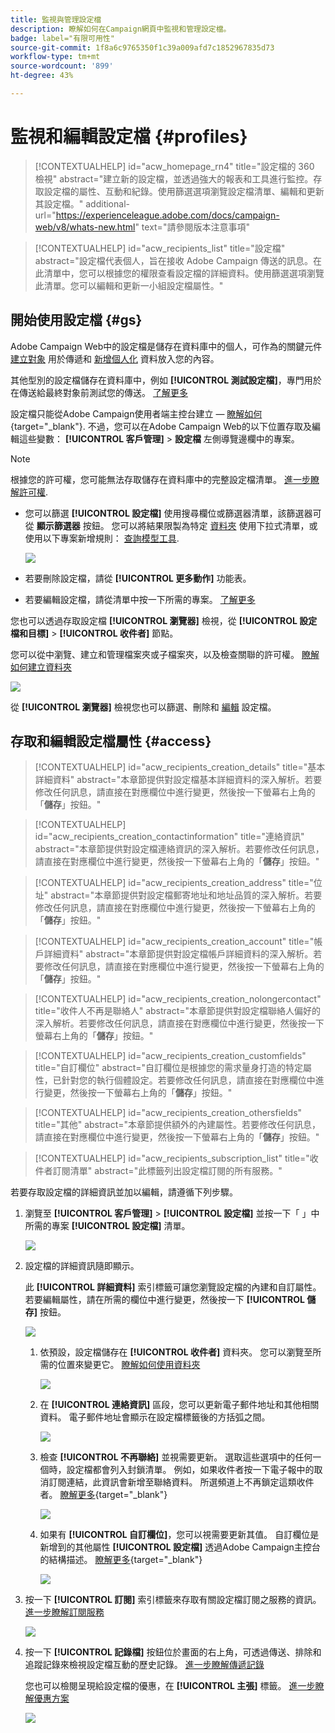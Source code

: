 ```yaml
---
title: 監視與管理設定檔
description: 瞭解如何在Campaign網頁中監視和管理設定檔。
badge: label="有限可用性"
source-git-commit: 1f8a6c9765350f1c39a009afd7c1852967835d73
workflow-type: tm+mt
source-wordcount: '899'
ht-degree: 43%

---
```


# 監視和編輯設定檔 {#profiles}

>[!CONTEXTUALHELP]
>id="acw_homepage_rn4"
>title="設定檔的 360 檢視"
>abstract="建立新的設定檔，並透過強大的報表和工具進行監控。存取設定檔的屬性、互動和紀錄。使用篩選選項瀏覽設定檔清單、編輯和更新其設定檔。"
>additional-url="https://experienceleague.adobe.com/docs/campaign-web/v8/whats-new.html" text="請參閱版本注意事項"

>[!CONTEXTUALHELP]
>id="acw_recipients_list"
>title="設定檔"
>abstract="設定檔代表個人，旨在接收 Adobe Campaign 傳送的訊息。在此清單中，您可以根據您的權限查看設定檔的詳細資料。使用篩選選項瀏覽此清單。您可以編輯和更新一小組設定檔屬性。"

## 開始使用設定檔 {#gs}

Adobe Campaign Web中的設定檔是儲存在資料庫中的個人，可作為的關鍵元件 [建立對象](create-audience.md) 用於傳遞和 [新增個人化](../personalization/personalize.md) 資料放入您的內容。

其他型別的設定檔儲存在資料庫中，例如 **[!UICONTROL 測試設定檔]**，專門用於在傳送給最終對象前測試您的傳送。 [了解更多](test-profiles.md)

設定檔只能從Adobe Campaign使用者端主控台建立 —  [瞭解如何](https://experienceleague.adobe.com/docs/campaign/campaign-v8/audience/add-profiles/create-profiles.html){target="_blank"}. 不過，您可以在Adobe Campaign Web的以下位置存取及編輯這些變數： **[!UICONTROL 客戶管理]** > **設定檔** 左側導覽邊欄中的專案。

>[!NOTE]
>
>根據您的許可權，您可能無法存取儲存在資料庫中的完整設定檔清單。 [進一步瞭解許可權](../get-started/permissions.md).

* 您可以篩選 **[!UICONTROL 設定檔]** 使用搜尋欄位或篩選器清單，該篩選器可從 **顯示篩選器** 按鈕。 您可以將結果限製為特定 [資料夾](../get-started/permissions.md#folders) 使用下拉式清單，或使用以下專案新增規則： [查詢模型工具](../query/query-modeler-overview.md).

  ![](assets/profiles-list-filters.png)

* 若要刪除設定檔，請從 **[!UICONTROL 更多動作]** 功能表。

* 若要編輯設定檔，請從清單中按一下所需的專案。 [了解更多](#access)

您也可以透過存取設定檔 **[!UICONTROL 瀏覽器]** 檢視，從 **[!UICONTROL 設定檔和目標]** > **[!UICONTROL 收件者]** 節點。

您可以從中瀏覽、建立和管理檔案夾或子檔案夾，以及檢查關聯的許可權。 [瞭解如何建立資料夾](../get-started/permissions.md#folders)

![](assets/profiles-explorer-folder.png)

從 **[!UICONTROL 瀏覽器]** 檢視您也可以篩選、刪除和 [編輯](#access) 設定檔。

## 存取和編輯設定檔屬性 {#access}

>[!CONTEXTUALHELP]
>id="acw_recipients_creation_details"
>title="基本詳細資料"
>abstract="本章節提供對設定檔基本詳細資料的深入解析。若要修改任何訊息，請直接在對應欄位中進行變更，然後按一下螢幕右上角的「**儲存**」按鈕。"

>[!CONTEXTUALHELP]
>id="acw_recipients_creation_contactinformation"
>title="連絡資訊"
>abstract="本章節提供對設定檔連絡資訊的深入解析。若要修改任何訊息，請直接在對應欄位中進行變更，然後按一下螢幕右上角的「**儲存**」按鈕。"

>[!CONTEXTUALHELP]
>id="acw_recipients_creation_address"
>title="位址"
>abstract="本章節提供對設定檔郵寄地址和地址品質的深入解析。若要修改任何訊息，請直接在對應欄位中進行變更，然後按一下螢幕右上角的「**儲存**」按鈕。"

>[!CONTEXTUALHELP]
>id="acw_recipients_creation_account"
>title="帳戶詳細資料"
>abstract="本章節提供對設定檔帳戶詳細資料的深入解析。若要修改任何訊息，請直接在對應欄位中進行變更，然後按一下螢幕右上角的「**儲存**」按鈕。"

>[!CONTEXTUALHELP]
>id="acw_recipients_creation_nolongercontact"
>title="收件人不再是聯絡人"
>abstract="本章節提供對設定檔聯絡人偏好的深入解析。若要修改任何訊息，請直接在對應欄位中進行變更，然後按一下螢幕右上角的「**儲存**」按鈕。"

>[!CONTEXTUALHELP]
>id="acw_recipients_creation_customfields"
>title="自訂欄位"
>abstract="自訂欄位是根據您的需求量身打造的特定屬性，已針對您的執行個體設定。若要修改任何訊息，請直接在對應欄位中進行變更，然後按一下螢幕右上角的「**儲存**」按鈕。"

>[!CONTEXTUALHELP]
>id="acw_recipients_creation_othersfields"
>title="其他"
>abstract="本章節提供額外的內建屬性。若要修改任何訊息，請直接在對應欄位中進行變更，然後按一下螢幕右上角的「**儲存**」按鈕。"

>[!CONTEXTUALHELP]
>id="acw_recipients_subscription_list"
>title="收件者訂閱清單"
>abstract="此標籤列出設定檔訂閱的所有服務。"

若要存取設定檔的詳細資訊並加以編輯，請遵循下列步驟。

1. 瀏覽至 **[!UICONTROL 客戶管理]** > **[!UICONTROL 設定檔]** 並按一下「 」中所需的專案 **[!UICONTROL 設定檔]** 清單。

   ![](assets/profiles-list-select.png)

1. 設定檔的詳細資訊隨即顯示。

   此 **[!UICONTROL 詳細資料]** 索引標籤可讓您瀏覽設定檔的內建和自訂屬性。 若要編輯屬性，請在所需的欄位中進行變更，然後按一下 **[!UICONTROL 儲存]** 按鈕。

   ![](assets/profile-details.png)

   1. 依預設，設定檔儲存在 **[!UICONTROL 收件者]** 資料夾。 您可以瀏覽至所需的位置來變更它。 [瞭解如何使用資料夾](../get-started/permissions.md#folders)

      ![](assets/profile-folder.png)

   1. 在 **[!UICONTROL 連絡資訊]** 區段，您可以更新電子郵件地址和其他相關資料。 電子郵件地址會顯示在設定檔標籤後的方括弧之間。

      ![](assets/profile-address.png)

   1. 檢查 **[!UICONTROL 不再聯絡]** 並視需要更新。 選取這些選項中的任何一個時，設定檔都會列入封鎖清單。 例如，如果收件者按一下電子報中的取消訂閱連結，此資訊會新增至聯絡資料。 所選頻道上不再鎖定這類收件者。 [瞭解更多](https://experienceleague.adobe.com/docs/campaign/campaign-v8/send/failures/quarantines.html){target="_blank"}

      ![](assets/profile-no-longer-contact.png)

   1. 如果有 **[!UICONTROL 自訂欄位]**，您可以視需要更新其值。 自訂欄位是新增到的其他屬性 **[!UICONTROL 設定檔]** 透過Adobe Campaign主控台的結構描述。 [瞭解更多](https://experienceleague.adobe.com/docs/campaign/campaign-v8/developer/shemas-forms/extend-schema.html){target="_blank"}

      ![](assets/profile-custom-fields.png)

1. 按一下 **[!UICONTROL 訂閱]** 索引標籤來存取有關設定檔訂閱之服務的資訊。 [進一步瞭解訂閱服務](manage-services.md)

   ![](assets/profile-subscriptions.png)

1. 按一下 **[!UICONTROL 記錄檔]** 按鈕位於畫面的右上角，可透過傳送、排除和追蹤記錄來檢視設定檔互動的歷史記錄。 [進一步瞭解傳遞記錄](../monitor/delivery-logs.md)

   您也可以檢閱呈現給設定檔的優惠，在 **[!UICONTROL 主張]** 標籤。 [進一步瞭解優惠方案](../msg/offers.md)

   ![](assets/profile-logs.png)
